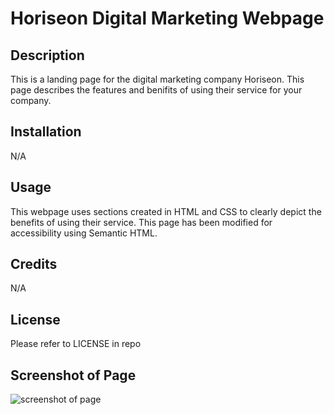 # Horiseon Digital Marketing Webpage

## Description

This is a landing page for the digital marketing company Horiseon. This page describes the features and benifits of using their service for your company. 


## Installation

N/A

## Usage

This webpage uses sections created in HTML and CSS to clearly depict the benefits of using their service. This page has been modified for accessibility using Semantic HTML.

## Credits

N/A

## License

Please refer to LICENSE in repo

## Screenshot of Page
![screenshot of page](Assets\01-html-css-git-homework-demo.pngraw=true)
